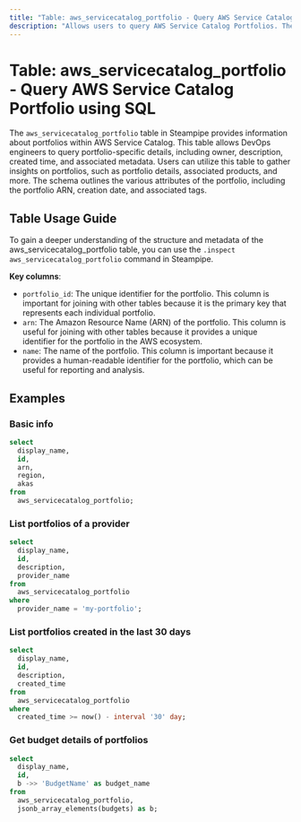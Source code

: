 ```yaml
---
title: "Table: aws_servicecatalog_portfolio - Query AWS Service Catalog Portfolio using SQL"
description: "Allows users to query AWS Service Catalog Portfolios. The aws_servicecatalog_portfolio table in Steampipe provides information about portfolios within AWS Service Catalog. This table allows DevOps engineers to query portfolio-specific details, including owner, description, created time, and associated metadata. Users can utilize this table to gather insights on portfolios, such as portfolio details, associated products, and more. The schema outlines the various attributes of the portfolio, including the portfolio ARN, creation date, and associated tags."
---
```


# Table: aws_servicecatalog_portfolio - Query AWS Service Catalog Portfolio using SQL

The `aws_servicecatalog_portfolio` table in Steampipe provides information about portfolios within AWS Service Catalog. This table allows DevOps engineers to query portfolio-specific details, including owner, description, created time, and associated metadata. Users can utilize this table to gather insights on portfolios, such as portfolio details, associated products, and more. The schema outlines the various attributes of the portfolio, including the portfolio ARN, creation date, and associated tags.

## Table Usage Guide

To gain a deeper understanding of the structure and metadata of the aws_servicecatalog_portfolio table, you can use the `.inspect aws_servicecatalog_portfolio` command in Steampipe.

**Key columns**:

- `portfolio_id`: The unique identifier for the portfolio. This column is important for joining with other tables because it is the primary key that represents each individual portfolio.
- `arn`: The Amazon Resource Name (ARN) of the portfolio. This column is useful for joining with other tables because it provides a unique identifier for the portfolio in the AWS ecosystem.
- `name`: The name of the portfolio. This column is important because it provides a human-readable identifier for the portfolio, which can be useful for reporting and analysis.

## Examples

### Basic info

```sql
select
  display_name,
  id,
  arn,
  region,
  akas
from
  aws_servicecatalog_portfolio;
```

### List portfolios of a provider

```sql
select
  display_name,
  id,
  description,
  provider_name
from
  aws_servicecatalog_portfolio
where
  provider_name = 'my-portfolio';
```

### List portfolios created in the last 30 days

```sql
select
  display_name,
  id,
  description,
  created_time
from
  aws_servicecatalog_portfolio
where
  created_time >= now() - interval '30' day;
```

### Get budget details of portfolios

```sql
select
  display_name,
  id,
  b ->> 'BudgetName' as budget_name
from
  aws_servicecatalog_portfolio,
  jsonb_array_elements(budgets) as b;
```